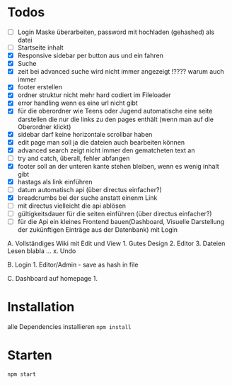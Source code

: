 # Todos

- [ ] Login Maske überarbeiten, password mit hochladen (gehashed) als datei
- [ ] Startseite inhalt
- [x] Responsive sidebar per button aus und ein fahren
- [x] Suche
- [x] zeit bei advanced suche wird nicht immer angezeigt !???? warum auch immer
- [x] footer erstellen
- [x] ordner struktur nicht mehr hard codiert im Fileloader
- [x] error handling wenn es eine url nicht gibt
- [x] für die oberordner wie Teens oder Jugend automatische eine seite darstellen die nur die links zu den pages enthält (wenn man auf die Oberordner klickt)
- [x] sidebar darf keine horizontale scrollbar haben
- [x] edit page man soll ja die dateien auch bearbeiten können
- [x] advanced search zeigt nicht immer den gematcheten text an
- [ ] try and catch, überall, fehler abfangen
- [x] footer soll an der unteren kante stehen bleiben, wenn es wenig inhalt gibt
- [x] hastags als link einführen
- [ ] datum automatisch api (über directus einfacher?)
- [x] breadcrumbs bei der suche anstatt einenm Link
- [ ] mit directus vielleicht die api ablösen
- [ ] gültigkeitsdauer für die seiten einführen (über directus einfacher?)
- [ ] für die Api ein kleines Frontend bauen(Dashboard, Visuelle Darstellung der zukünftigen Einträge aus der Datenbank) mit Login

A. Vollständiges Wiki mit Edit und View
	1. Gutes Design
	2. Editor
	3. Dateien Lesen blabla
	...
	x. Undo

B. Login
	1. Editor/Admin - save as hash in file

C. Dashboard auf homepage
	1. 

# Installation
alle Dependencies installieren
``npm install``
# Starten
``npm start``
